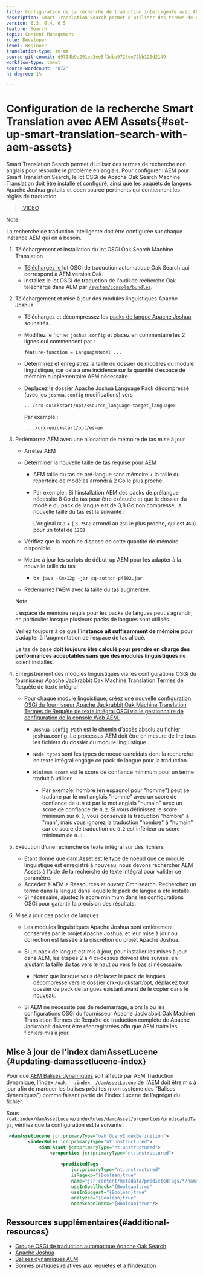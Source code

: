 ```yaml
---
title: Configuration de la recherche de traduction intelligente avec AEM Assets
description: Smart Translation Search permet d’utiliser des termes de recherche non anglais pour résoudre le problème en anglais. Pour configurer l'AEM pour Smart Translation Search, le lot OSGi de Apache Oak Search Machine Translation doit être installé et configuré, ainsi que les paquets de langues Apache Joshua gratuits et open source pertinents qui contiennent les règles de traduction.
version: 6.3, 6.4, 6.5
feature: Search
topic: Content Management
role: Developer
level: Beginner
translation-type: tm+mt
source-git-commit: d9714b9a291ec3ee5f3dba9723de72bb120d2149
workflow-type: tm+mt
source-wordcount: '872'
ht-degree: 1%

---
```



# Configuration de la recherche Smart Translation avec AEM Assets{#set-up-smart-translation-search-with-aem-assets}

Smart Translation Search permet d’utiliser des termes de recherche non anglais pour résoudre le problème en anglais. Pour configurer l&#39;AEM pour Smart Translation Search, le lot OSGi de Apache Oak Search Machine Translation doit être installé et configuré, ainsi que les paquets de langues Apache Joshua gratuits et open source pertinents qui contiennent les règles de traduction.

>[!VIDEO](https://video.tv.adobe.com/v/21291/?quality=9&learn=on)

>[!NOTE]
>
>La recherche de traduction intelligente doit être configurée sur chaque instance AEM qui en a besoin.

1. Téléchargement et installation du lot OSGi Oak Search Machine Translation
   * [Téléchargez le ](https://search.maven.org/#search%7Cgav%7C1%7Cg%3A%22org.apache.jackrabbit%22%20AND%20a%3A%22oak-search-mt%22) lot OSGi de traduction automatique Oak Search qui correspond à AEM version Oak.
   * Installez le lot OSGi de traduction de l&#39;outil de recherche Oak téléchargé dans AEM par [ `/system/console/bundles`](http://localhost:4502/system/console/bundles).

2. Téléchargement et mise à jour des modules linguistiques Apache Joshua
   * Téléchargez et décompressez les [packs de langue Apache Joshua ](https://cwiki.apache.org/confluence/display/JOSHUA/Language+Packs) souhaités.
   * Modifiez le fichier `joshua.config` et placez en commentaire les 2 lignes qui commencent par :

      ```
      feature-function = LanguageModel ...
      ```

   * Déterminez et enregistrez la taille du dossier de modèles du module linguistique, car cela a une incidence sur la quantité d’espace de mémoire supplémentaire AEM nécessaire.
   * Déplacez le dossier Apache Joshua Language Pack décompressé (avec les `joshua.config` modifications) vers

      ```
      .../crx-quickstart/opt/<source_language-target_language>
      ```

      Par exemple :

      ```
       .../crx-quickstart/opt/es-en
      ```

3. Redémarrez AEM avec une allocation de mémoire de tas mise à jour
   * Arrêtez AEM
   * Déterminer la nouvelle taille de tas requise pour AEM

      * AEM taille du tas de pré-langue sans mémoire + la taille du répertoire de modèles arrondi à 2 Go le plus proche
      * Par exemple : Si l’installation AEM des packs de prélangue nécessite 8 Go de tas pour être exécutée et que le dossier du modèle du pack de langue est de 3,8 Go non compressé, la nouvelle taille du tas est la suivante :

         L&#39;original `8GB` + ( `3.75GB` arrondi au `2GB` le plus proche, qui est `4GB`) pour un total de `12GB`
   * Vérifiez que la machine dispose de cette quantité de mémoire disponible.
   * Mettre à jour les scripts de début-up AEM pour les adapter à la nouvelle taille du tas

      * Ex. `java -Xmx12g -jar cq-author-p4502.jar`
   * Redémarrez l&#39;AEM avec la taille du tas augmentée.

   >[!NOTE]
   >
   >L’espace de mémoire requis pour les packs de langues peut s’agrandir, en particulier lorsque plusieurs packs de langues sont utilisés.
   >
   >
   >Veillez toujours à ce que **l’instance ait suffisamment de mémoire** pour s’adapter à l’augmentation de l’espace de tas alloué.
   >
   >
   >Le tas de base **doit toujours être calculé pour prendre en charge des performances acceptables sans que des modules linguistiques** ne soient installés.

4. Enregistrement des modules linguistiques via les configurations OSGi du fournisseur Apache Jackrabbit Oak Machine Translation Termes de Requête de texte intégral

   * Pour chaque module linguistique, [créez une nouvelle configuration OSGi du fournisseur Apache Jackrabbit Oak Machine Translation Termes de Requête de texte intégral OSGi via le gestionnaire de configuration de la console Web AEM.](http://localhost:4502/system/console/configMgr/org.apache.jackrabbit.oak.plugins.index.mt.MTFulltextQueryTermsProviderFactory)

      * `Joshua Config Path` est le chemin d’accès absolu au fichier joshua.config. Le processus AEM doit être en mesure de lire tous les fichiers du dossier du module linguistique.
      * `Node types` sont les types de noeud candidats dont la recherche en texte intégral engage ce pack de langue pour la traduction.
      * `Minimum score` est le score de confiance minimum pour un terme traduit à utiliser.

         * Par exemple, hombre (en espagnol pour &quot;homme&quot;) peut se traduire par le mot anglais &quot;homme&quot; avec un score de confiance de `0.9` et par le mot anglais &quot;humain&quot; avec un score de confiance de `0.2`. Si vous définissez le score minimum sur `0.3`, vous conservez la traduction &quot;hombre&quot; à &quot;man&quot;, mais vous ignorez la traduction &quot;hombre&quot; à &quot;humain&quot; car ce score de traduction de `0.2` est inférieur au score minimum de `0.3`.

5. Exécution d’une recherche de texte intégral sur des fichiers
   * Etant donné que dam:Asset est le type de noeud que ce module linguistique est enregistré à nouveau, nous devons rechercher AEM Assets à l’aide de la recherche de texte intégral pour valider ce paramètre.
   * Accédez à AEM > Ressources et ouvrez Omnisearch. Recherchez un terme dans la langue dans laquelle le pack de langue a été installé.
   * Si nécessaire, ajustez le score minimum dans les configurations OSGi pour garantir la précision des résultats.

6. Mise à jour des packs de langues
   * Les modules linguistiques Apache Joshua sont entièrement conservés par le projet Apache Joshua, et leur mise à jour ou correction est laissée à la discrétion du projet Apache Joshua.
   * Si un pack de langue est mis à jour, pour installer les mises à jour dans AEM, les étapes 2 à 4 ci-dessus doivent être suivies, en ajustant la taille du tas vers le haut ou vers le bas si nécessaire.

      * Notez que lorsque vous déplacez le pack de langues décompressé vers le dossier crx-quickstart/opt, déplacez tout dossier de pack de langues existant avant de le copier dans le nouveau.
   * Si AEM ne nécessite pas de redémarrage, alors la ou les configurations OSGi du fournisseur Apache Jackrabbit Oak Machien Translation Termes de Requête de traduction complète de Apache Jackrabbit doivent être réenregistrées afin que AEM traite les fichiers mis à jour.


## Mise à jour de l&#39;index damAssetLucene {#updating-damassetlucene-index}

Pour que [AEM Balises dynamiques](https://helpx.adobe.com/experience-manager/6-3/assets/using/touch-ui-smart-tags.html) soit affecté par AEM Traduction dynamique, l&#39;index `/oak   :index  /damAssetLucene` de l&#39;AEM doit être mis à jour afin de marquer les balises prédites (nom système des &quot;Balises dynamiques&quot;) comme faisant partie de l&#39;index Lucene de l&#39;agrégat du fichier.

Sous `/oak:index/damAssetLucene/indexRules/dam:Asset/properties/predicatedTags`, vérifiez que la configuration est la suivante :

```xml
 <damAssetLucene jcr:primaryType="oak:QueryIndexDefinition">
        <indexRules jcr:primaryType="nt:unstructured">
            <dam:Asset jcr:primaryType="nt:unstructured">
                <properties jcr:primaryType="nt:unstructured">
                    ...
                    <predictedTags
                        jcr:primaryType="nt:unstructured"
                        isRegexp="{Boolean}true"
                        name="jcr:content/metadata/predictedTags/*/name"
                        useInSpellheck="{Boolean}true"
                        useInSuggest="{Boolean}true"
                        analyzed="{Boolean}true"
                        nodeScopeIndex="{Boolean}true"/>
```

## Ressources supplémentaires{#additional-resources}

* [Groupe OSGi de traduction automatique Apache Oak Search](https://search.maven.org/#search%7Cgav%7C1%7Cg%3A%22org.apache.jackrabbit%22%20AND%20a%3A%22oak-search-mt%22)
* [Apache Joshua](https://cwiki.apache.org/confluence/display/JOSHUA/Language+Packs)
* [Balises dynamiques AEM](https://helpx.adobe.com/experience-manager/6-3/assets/using/touch-ui-smart-tags.html)
* [Bonnes pratiques relatives aux requêtes et à l’indexation](https://helpx.adobe.com/experience-manager/6-5/sites/deploying/using/best-practices-for-queries-and-indexing.html)